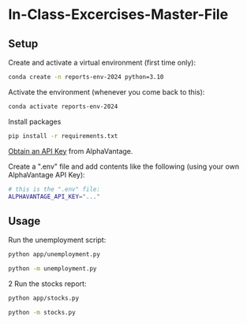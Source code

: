 # In-Class-Excercises-Master-File
## Setup

Create and activate a virtual environment (first time only):

```sh
conda create -n reports-env-2024 python=3.10
```

Activate the environment (whenever you come back to this):

```sh
conda activate reports-env-2024
```

Install packages
```sh
pip install -r requirements.txt
```

[Obtain an API Key](https://www.alphavantage.co/support/#api-key) from AlphaVantage.

Create a ".env" file and add contents like the following (using your own AlphaVantage API Key):

```sh
# this is the ".env" file:
ALPHAVANTAGE_API_KEY="..."
```

## Usage

Run the unemployment script:

```sh
python app/unemployment.py

python -m unemployment.py

```

2
Run the stocks report:

```sh
python app/stocks.py

python -m stocks.py
```